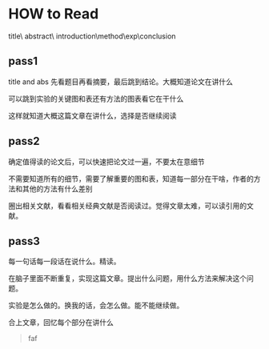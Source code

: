 # HOW to Read

title\ abstract\ introduction\method\exp\conclusion

## pass1

title and abs 先看题目再看摘要，最后跳到结论。大概知道论文在讲什么

可以跳到实验的关键图和表还有方法的图表看它在干什么

这样就知道大概这篇文章在讲什么，选择是否继续阅读

## pass2

确定值得读的论文后，可以快速把论文过一遍，不要太在意细节

不需要知道所有的细节，需要了解重要的图和表，知道每一部分在干啥，作者的方法和其他的方法有什么差别

圈出相关文献，看看相关经典文献是否阅读过。觉得文章太难，可以读引用的文献。

## pass3 

每一句话每一段话在说什么。精读。

在脑子里面不断重复，实现这篇文章。提出什么问题，用什么方法来解决这个问题。

实验是怎么做的。换我的话，会怎么做。能不能继续做。  

合上文章，回忆每个部分在讲什么  

>  faf  





